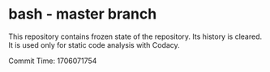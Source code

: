 # bash - master branch

This repository contains frozen state of the repository.
Its history is cleared. It is used only for static code
analysis with Codacy.

Commit Time: 1706071754